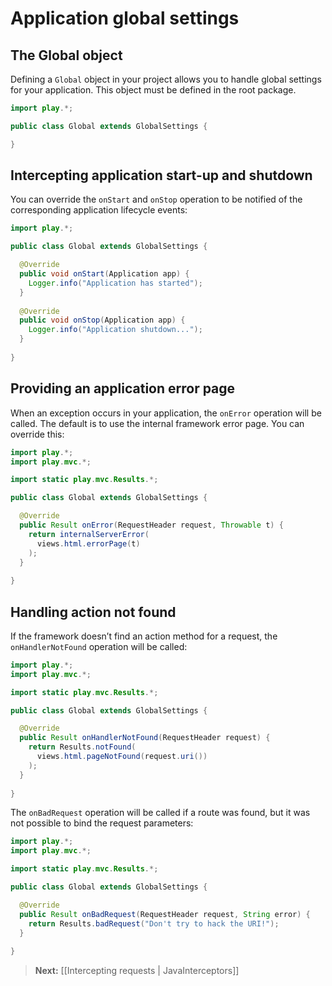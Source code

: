 # Application global settings

## The Global object

Defining a `Global` object in your project allows you to handle global settings for your application. This object must be defined in the root package.

```java
import play.*;

public class Global extends GlobalSettings {

}
```

## Intercepting application start-up and shutdown

You can override the `onStart` and `onStop` operation to be notified of the corresponding application lifecycle events:

```java
import play.*;

public class Global extends GlobalSettings {

  @Override
  public void onStart(Application app) {
    Logger.info("Application has started");
  }  
  
  @Override
  public void onStop(Application app) {
    Logger.info("Application shutdown...");
  }  
    
}
```

## Providing an application error page

When an exception occurs in your application, the `onError` operation will be called. The default is to use the internal framework error page. You can override this:

```java
import play.*;
import play.mvc.*;

import static play.mvc.Results.*;

public class Global extends GlobalSettings {

  @Override
  public Result onError(RequestHeader request, Throwable t) {
    return internalServerError(
      views.html.errorPage(t)
    );
  }  
    
}
```

## Handling action not found

If the framework doesn’t find an action method for a request, the `onHandlerNotFound` operation will be called:

```java
import play.*;
import play.mvc.*;

import static play.mvc.Results.*;

public class Global extends GlobalSettings {

  @Override
  public Result onHandlerNotFound(RequestHeader request) {
    return Results.notFound(
      views.html.pageNotFound(request.uri())
    );
  }  
    
}
```

The `onBadRequest` operation will be called if a route was found, but it was not possible to bind the request parameters:

```java
import play.*;
import play.mvc.*;

import static play.mvc.Results.*;

public class Global extends GlobalSettings {

  @Override
  public Result onBadRequest(RequestHeader request, String error) {
    return Results.badRequest("Don't try to hack the URI!");
  }  
    
}
```

> **Next:** [[Intercepting requests | JavaInterceptors]]
